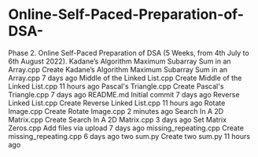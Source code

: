 # Online-Self-Paced-Preparation-of-DSA-
Phase 2. Online Self-Paced Preparation of DSA (5 Weeks, from 4th July to 6th August 2022).
Kadane’s Algorithm Maximum Subarray Sum in an Array.cpp
Create Kadane’s Algorithm Maximum Subarray Sum in an Array.cpp
7 days ago
Middle of the Linked List.cpp
Create Middle of the Linked List.cpp
11 hours ago
Pascal's Triangle.cpp
Create Pascal's Triangle.cpp
7 days ago
README.md
Initial commit
7 days ago
Reverse Linked List.cpp
Create Reverse Linked List.cpp
11 hours ago
Rotate Image.cpp
Create Rotate Image.cpp
2 minutes ago
Search In A 2D Matrix.cpp
Create Search In A 2D Matrix.cpp
3 days ago
Set Matrix Zeros.cpp
Add files via upload
7 days ago
missing_repeating.cpp
Create missing_repeating.cpp
6 days ago
two sum.py
Create two sum.py
11 hours ago
